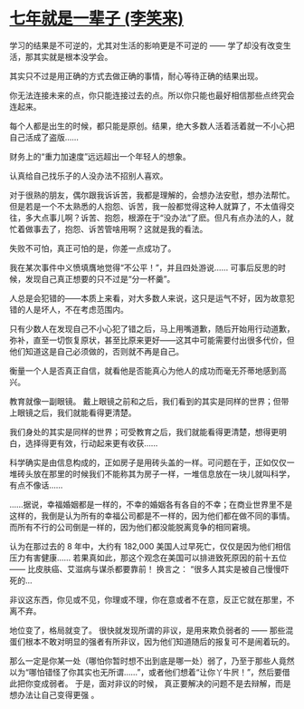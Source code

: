 # [七年就是一辈子 (李笑来)](https://github.com/Luckyyyyyyy/phh-blog/issues/29)

学习的结果是不可逆的，尤其对生活的影响更是不可逆的 —— 学了却没有改变生活，那其实就是根本没学会。

其实只不过是用正确的方式去做正确的事情，耐心等待正确的结果出现。
 
你无法连接未来的点，你只能连接过去的点。所以你只能也最好相信那些点终究会连起来。

每个人都是出生的时候，都只能是原创。结果，绝大多数人活着活着就一不小心把自己活成了盗版……

财务上的“重力加速度”远远超出一个年轻人的想象。

认真给自己找乐子的人没办法不招别人喜欢。

对于很熟的朋友，偶尔跟我诉诉苦，我都是理解的，会想办法安慰，想办法帮忙。但是若是一个不太熟悉的人抱怨、诉苦，我一般都觉得这种人就算了，不太值得交往，多大点事儿啊？诉苦、抱怨，根源在于“没办法”了麽。但凡有点办法的人，就忙着做事去了，抱怨、诉苦管啥用啊？这就是我的看法。

失败不可怕，真正可怕的是，你差一点成功了。

我在某次事件中义愤填膺地觉得“不公平！”，并且四处游说…… 可事后反思的时候，发现自己真正想要的只不过是“分一杯羹”。

人总是会犯错的——本质上来看，对大多数人来说，这只是运气不好，因为故意犯错的人是坏人，不在考虑范围内。

只有少数人在发现自己不小心犯了错之后，马上用嘴道歉，随后开始用行动道歉，弥补，直至一切恢复原状，甚至比原来更好——这其中可能需要付出很多代价，但他们知道这是自己必须做的，否则就不再是自己。

衡量一个人是否真正自信，就看他是否能真心为他人的成功而毫无芥蒂地感到高兴。

教育就像一副眼镜。 戴上眼镜之前和之后，我们看到的其实是同样的世界；但带上眼镜之后，我们就能看得更清楚。

我们身处的其实是同样的世界；可受教育之后，我们就能看得更清楚，想得更明白，选择得更有效，行动起来更有收获……

科学确实是由信息构成的，正如房子是用砖头盖的一样。可问题在于，正如仅仅一堆砖头放在那里的时候我们不能称其为房子一样，一堆信息放在一块儿就叫科学，有点不像话……

……据说，幸福婚姻都是一样的，不幸的婚姻各有各自的不幸；在商业世界里不是这样的，我倒是认为所有的幸福公司都是不一样的，因为他们都在做不同的事情。而所有不行的公司倒是一样的，因为他们都没能脱离竞争的相同窘境。

认为在那过去的 8 年中，大约有 182,000 美国人过早死亡，仅仅是因为他们相信压力有害健康…… 若果真如此，那这个观念在美国可以排进致死原因的前十五位 —— 比皮肤癌、艾滋病与谋杀都要靠前！ 换言之： “很多人其实是被自己慢慢吓死的…

非议这东西，你见或不见，你理或不理，你在意或者不在意，反正它就在那里，不离不弃。

地位变了，格局就变了。 很快就发现所谓的非议，是用来欺负弱者的 —— 那些混蛋们根本不敢对明显的强者有所非议，因为他们知道随后的报复可不是闹着玩的。

那么一定是你某一处（哪怕你暂时想不出到底是哪一处）弱了，乃至于那些人竟然以为“哪怕错怪了你其实也无所谓……”，或者他们想着“让你丫牛屄！”，然后要借此把你变成弱者。 于是，面对非议的时候， 真正要解决的问题不是去辩解，而是 想办法让自己变得更强 。


